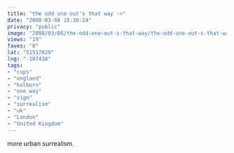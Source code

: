 ```yaml
---
title: "the odd one out's that way ->"
date: "2008-03-08 15:30:24"
privacy: "public"
image: "2008/03/08/the-odd-one-out-s-that-way/the-odd-one-out-s-that-way.jpg"
views: "19"
faves: "0"
lat: "51517829"
lng: "-107438"
tags:
- "cups"
- "england"
- "holborn"
- "one way"
- "sign"
- "surrealism"
- "uk"
- "London"
- "United Kingdom"
---
```

more urban surrealism.
